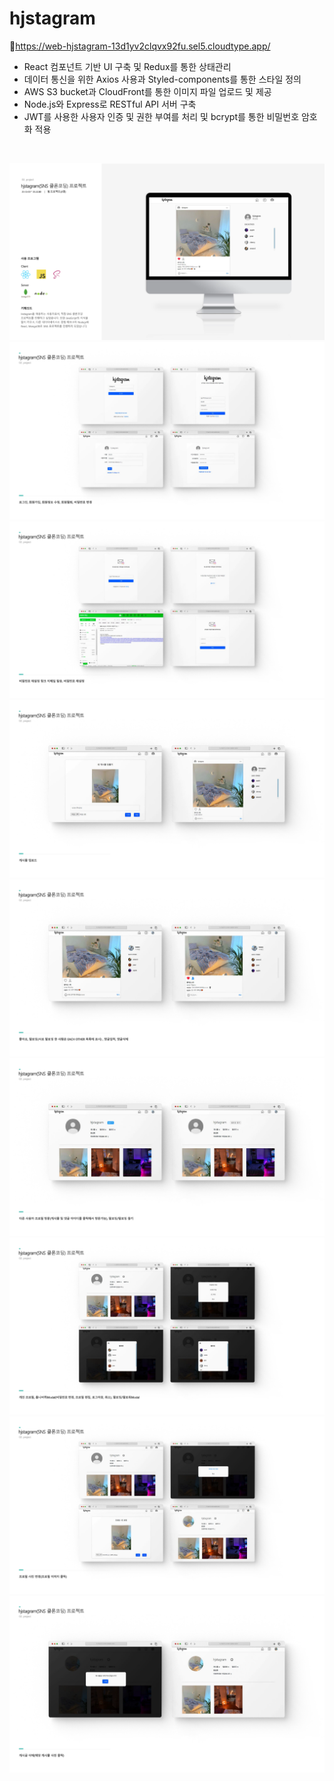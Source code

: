 # hjstagram

🔗https://web-hjstagram-13d1yv2clqvx92fu.sel5.cloudtype.app/

- React 컴포넌트 기반 UI 구축 및 Redux를 통한 상태관리
- 데이터 통신을 위한 Axios 사용과 Styled-components를 통한 스타일 정의
- AWS S3 bucket과 CloudFront를 통한 이미지 파일 업로드 및 제공
- Node.js와 Express로 RESTful API 서버 구축
- JWT를 사용한 사용자 인증 및 권한 부여를 처리 및 bcrypt를 통한 비밀번호 암호화 적용

<br>

![1.project](./frontend/public/img/1.project.png)
![2.project](./frontend/public/img/2.project.png)
![3.project](./frontend/public/img/3.project.png)
![4.project](./frontend/public/img/4.project.png)
![5.project](./frontend/public/img/5.project.png)
![6.project](./frontend/public/img/6.project.png)
![7.project](./frontend/public/img/7.project.png)
![8.project](./frontend/public/img/8.project.png)
![9.project](./frontend/public/img/9.project.png)
